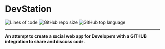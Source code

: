 # DevStation

![Lines of code](https://img.shields.io/tokei/lines/github/bilalmotiwala/devstation?color=%23c3d1e4&label=LINES%20OF%20CODE&logoColor=%23c3d1e4&style=for-the-badge)
![GitHub repo size](https://img.shields.io/github/repo-size/bilalmotiwala/devstation?color=%23c3d1e4&label=REPOSITORY%20SIZE&logoColor=%23c3d1e4&style=for-the-badge)
![GitHub top language](https://img.shields.io/github/languages/top/bilalmotiwala/devstation?color=%23c3d1e4&logo=javascript&logoColor=%23c3d1e4&style=for-the-badge)


---


**An attempt to create a social web app for Developers with a GITHUB integration to share and discuss code.**
